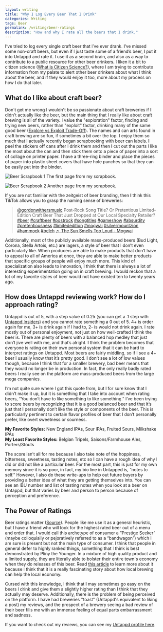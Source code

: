 ```yaml
---
layout: writing
title: "Why I Log Every Beer That I Drink"
categories: Writing
tags: Beer
permalink: /writing/beer-ratings
description: "How and why I rate all the beers that I drink."
---
```


I’ve tried to log every single craft beer that I’ve ever drank. I’ve missed some non-craft beers, but even if I just taste some of a friend’s beer, I put it into Untappd and rate it. I use it as a second brain, and also as a way to contribute to a public resource for other beer drinkers. I liken it a bit to citizen science ([What is Citizen Science?](https://education.nationalgeographic.org/resource/citizen-science)), where I am trying to contribute information from my palate to alert other beer drinkers about what I think about the beer, and if they would enjoy it too, more about my process on how I do that later.

## What do I like about craft beer?
Don't get me wrong I wouldn't be so passionate about craft breweries if I didn't actually like the beer, but the main thing that I really like about craft brewing is all of the variety. I value the "exploration" factor, finding and trying new beers, rather than "exploit" factor, drinking many of the same good beer ([Explore vs Exploit Trade-Off](https://conceptually.org/concepts/explore-or-exploit)). The names and can arts found in craft brewing are so fun, if sometimes a bit over the top. I enjoy them so much that I actually recently began scrapbooking with beer can labels. I peel the stickers off cans after I drink them and then I cut out the parts I like the most about the can and then stick them onto a piece of paper into a sort of collage on printer paper. I have a three-ring binder and place the pieces of paper into plastic sheet covers that have hole punches so that they can be easily put into the binder.

![Beer Scrapbook 1](https://res.cloudinary.com/dvqeiswvr/image/upload/v1687915553/beer-scrapbook-1.jpg)
The first page from my scrapbook.

![Beer Scrapbook 2](https://res.cloudinary.com/dvqeiswvr/image/upload/v1687915555/beer-scrapbook-2.jpg)
Another page from my scrapbook.

If you are not familiar with the zeitgeist of beer branding, then I think this TikTok allows you to grasp the naming sense of breweries:

<blockquote class="tiktok-embed" cite="https://www.tiktok.com/@gordonwithersmusic/video/7166064515472313642" data-video-id="7166064515472313642" style="max-width: 605px;min-width: 325px;" > <section> <a target="_blank" title="@gordonwithersmusic" href="https://www.tiktok.com/@gordonwithersmusic?refer=embed">@gordonwithersmusic</a> Post-Rock Song Title? Or Pretentious Limited-Edition Craft Beer That Just Dropped at Our Local Specialty Retailer? <a title="beer" target="_blank" href="https://www.tiktok.com/tag/beer?refer=embed">#beer</a> <a title="craftbeer" target="_blank" href="https://www.tiktok.com/tag/craftbeer?refer=embed">#craftbeer</a> <a title="postrock" target="_blank" href="https://www.tiktok.com/tag/postrock?refer=embed">#postrock</a> <a title="songtitles" target="_blank" href="https://www.tiktok.com/tag/songtitles?refer=embed">#songtitles</a> <a title="gameshow" target="_blank" href="https://www.tiktok.com/tag/gameshow?refer=embed">#gameshow</a> <a title="absurdity" target="_blank" href="https://www.tiktok.com/tag/absurdity?refer=embed">#absurdity</a> <a title="pretentiousness" target="_blank" href="https://www.tiktok.com/tag/pretentiousness?refer=embed">#pretentiousness</a> <a title="limitededition" target="_blank" href="https://www.tiktok.com/tag/limitededition?refer=embed">#limitededition</a> <a title="mogwai" target="_blank" href="https://www.tiktok.com/tag/mogwai?refer=embed">#mogwai</a> <a title="silvermountzion" target="_blank" href="https://www.tiktok.com/tag/silvermountzion?refer=embed">#silvermountzion</a> <a title="hammock" target="_blank" href="https://www.tiktok.com/tag/hammock?refer=embed">#hammock</a> <a title="belch" target="_blank" href="https://www.tiktok.com/tag/belch?refer=embed">#belch</a> <a target="_blank" title="♬ The Sun Smells Too Loud - Mogwai" href="https://www.tiktok.com/music/The-Sun-Smells-Too-Loud-6777759875255502850?refer=embed">♬ The Sun Smells Too Loud - Mogwai</a> </section> </blockquote> <script async src="https://www.tiktok.com/embed.js"></script>

Additionally, most of the publicly available mass-produced beers (Bud Light, Corona, Stella Artois, etc.) are lagers, a style of beer that I don’t even particularly like. When producers are able to make products that don’t have to appeal to all of America at once, they are able to make better products that specific groups of people will enjoy much more. This kind of specialization also leads to innovation, I think that there is always a lot of interesting experimentation going on in craft brewing. I would reckon that a lot of my favorite styles of beer would not have existed ten to twenty years ago.

## How does Untappd reviewing work? How do I approach rating?
Untappd is out of 5, with a step value of 0.25 (you can get a .1 step with [Untappd Insiders](https://insiders.untappd.com/)) and you cannot rate something a 0 out of 5. 4+ is order again for me, 3+ is drink again if I had to, 2- is would not drink again. I rate mostly out of personal enjoyment, not just on how well-crafted I think the beer is. There are plenty of beers with a balanced hop medley that just don’t jive well with me, and that’s alright. I think the problem becomes that everyone is rating on their own personal system that it can be hard to interpret ratings on Untappd. Most beers are fairly middling, so if I see a 4+ beer I usually know that it’s pretty good. I don’t see a lot of low values though, because I think that for a smaller brewery, bad beer means that they would no longer be in production. In fact, the only really badly rated beers I really see on the platform are mass-produced beers from the large mega companies.

I’m not quite sure where I got this quote from, but I for sure know that I didn’t make it up, but it is something that I take into account when rating beers, “You don’t have to like something to like something.” I’ve been trying to score beers by recognizing that it is a good balanced beer and that it’s just that I personally don’t like the style or components of the beer. This is particularly pertinent to certain flavor profiles of beer that I don’t personally prefer, like overt sweetness or sourness.  

**My Favorite Styles:** New England IPAs, Sour IPAs, Fruited Sours, Milkshake IPAs  
**My Least Favorite Styles:** Belgian Tripels, Saisons/Farmhouse Ales, Porters/Stouts

The score isn’t all for me because I also take note of the hoppiness, bitterness, sweetness, tasting notes, etc so I can have a rough idea of why I did or did not like a particular beer. For the most part, this is just for my own memory since it is so poor, in fact, my bio line in Untapped is, “notes to self.” However, I also do these write-ups to help out future buyers by providing a better idea of what they are getting themselves into. You can see an IBU number and list of tasting notes when you look at a beer on Untappd, but that varies by beer and person to person because of perception and preference.

## The Power of Ratings
Beer ratings matter ([Source](https://www.goodbeerhunting.com/sightlines/2021/2/23/how-untappd-ratings-became-craft-beers-most-fickle-prize)). People like me use it as a general heuristic, but I have a friend who will look for the highest rated beer out of a menu and order that. I would call this archetype of consumer a “Prestige Seeker” (maybe colloquially or pejoratively referred to as a “bandwagon”) which I am sure is present but not the main type of consumer. I think that people in general defer to highly ranked things, something that I think is best demonstrated by Pliny the Younger. In a mixture of high quality product and a limited supply, they are literally able to bolster their entire town's economy when they do releases of this beer. Read [this article](https://www.hopculture.com/russian-river-brewing-company-pliny-the-younger-rare-beer/) to learn more about it because I think that it is a really fascinating story about how local brewing can help the local economy.

Cursed with this knowledge, I think that I may sometimes go easy on the beers I drink and give them a slightly higher rating than I think that they actually may deserve. Additionally, there is the problem of being perceived on the platform. I have had breweries "toast" (Untappd's equivalent to liking a post) my reviews, and the prospect of a brewery seeing a bad review of their beer fills me with an immense feeling of equal parts embarrassment and sadness.

If you want to check out my reviews, you can see my <a href="https://untappd.com/user/reesd">Untappd profile here</a>.